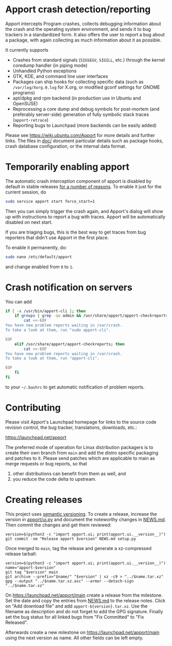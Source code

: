 Apport crash detection/reporting
================================

Apport intercepts Program crashes, collects debugging information about the
crash and the operating system environment, and sends it to bug trackers in a
standardized form. It also offers the user to report a bug about a package,
with again collecting as much information about it as possible.

It currently supports

 - Crashes from standard signals (`SIGSEGV`, `SIGILL`, etc.) through the kernel
   coredump handler (in piping mode)
 - Unhandled Python exceptions
 - GTK, KDE, and command line user interfaces
 - Packages can ship hooks for collecting specific data (such as
   `/var/log/Xorg.0.log` for X.org, or modified gconf settings for GNOME
   programs)
 - apt/dpkg and rpm backend (in production use in Ubuntu and OpenSUSE)
 - Reprocessing a core dump and debug symbols for post-mortem (and preferably
   server-side) generation of fully symbolic stack traces (`apport-retrace`)
 - Reporting bugs to Launchpad (more backends can be easily added)

Please see https://wiki.ubuntu.com/Apport for more details and further links.
The files in [doc/](./doc/) document particular details such as package hooks,
crash database configuration, or the internal data format.

Temporarily enabling apport
===========================

The automatic crash interception component of apport is disabled by default in
stable releases
[for a number of reasons](https://wiki.ubuntu.com/Apport#How%20to%20enable%20apport).
To enable it just for the current session, do

```sh
sudo service apport start force_start=1
```

Then you can simply trigger the crash again, and Apport's dialog will show up
with instructions to report a bug with traces. Apport will be automatically
disabled on next start.

If you are triaging bugs, this is the best way to get traces from bug reporters
that didn't use Apport in the first place.

To enable it permanently, do:

```sh
sudo nano /etc/default/apport
```

and change enabled from `0` to `1`.

Crash notification on servers
=============================

You can add

```sh
if [ -x /usr/bin/apport-cli ]; then
    if groups | grep -qw admin && /usr/share/apport/apport-checkreports -s; then
        cat <<-EOF
You have new problem reports waiting in /var/crash.
To take a look at them, run "sudo apport-cli".

EOF
    elif /usr/share/apport/apport-checkreports; then
        cat <<-EOF
You have new problem reports waiting in /var/crash.
To take a look at them, run "apport-cli".

EOF
    fi
fi
```

to your `~/.bashrc` to get automatic notification of problem reports.

Contributing
============

Please visit Apport's Launchpad homepage for links to the source code revision
control, the bug tracker, translations, downloads, etc.:

  https://launchpad.net/apport

The preferred mode of operation for Linux distribution packagers is to create
their own branch from `main` and add the distro specific packaging and patches
to it. Please send patches which are applicable to main as merge requests or
bug reports, so that
1. other distributions can benefit from them as well, and
2. you reduce the code delta to upstream.

Creating releases
=================

This project uses [semantic versioning](https://semver.org/). To create a
release, increase the version in [apport/ui.py](apport/ui.py) and document the
noteworthy changes in [NEWS.md](./NEWS.md). Then commit the changes and get them
reviewed:

```
version=$(python3 -c "import apport.ui; print(apport.ui.__version__)")
git commit -sm "Release apport $version" NEWS.md setup.py
```

Once merged to `main`, tag the release and generate a xz-compressed release
tarball:

```
version=$(python3 -c "import apport.ui; print(apport.ui.__version__)")
name="apport-$version"
git tag "$version" main
git archive --prefix="$name/" "$version" | xz -c9 > "../$name.tar.xz"
gpg --output "../$name.tar.xz.asc" --armor --detach-sign "../$name.tar.xz"
```

On https://launchpad.net/apport/main create a release from the milestone. Set
the date and copy the entries from [NEWS.md](./NEWS.md) to the release notes.
Click on "Add download file" and add `apport-${version}.tar.xz`. Use the
filename as description and do not forget to add the GPG signature. Finally
set the bug status for all linked bugs from "Fix Committed" to "Fix Released".

Afterwards create a new milestone on https://launchpad.net/apport/main using the
next version as name. All other fields can be left empty.

